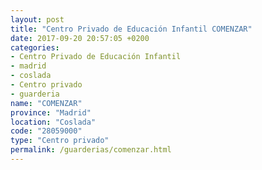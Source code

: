 ```yaml
---
layout: post
title: "Centro Privado de Educación Infantil COMENZAR"
date: 2017-09-20 20:57:05 +0200
categories:
- Centro Privado de Educación Infantil
- madrid
- coslada
- Centro privado
- guarderia
name: "COMENZAR"
province: "Madrid"
location: "Coslada"
code: "28059000"
type: "Centro privado"
permalink: /guarderias/comenzar.html
---
```

